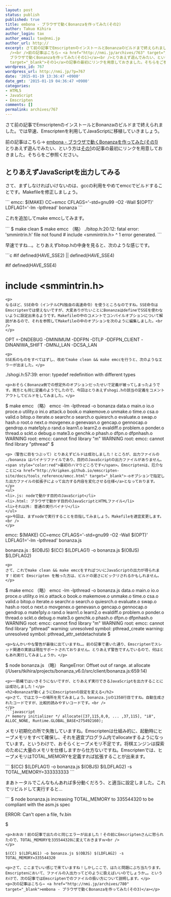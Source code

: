 ```yaml
---
layout: post
status: publish
published: true
title: embona - ブラウザで動くBonanzaを作ってみた(その2)
author: Takuo Kihira
author_login: tax
author_email: tax@nmi.jp
author_url: http://
excerpt: さて前の記事でEmscriptenのインストールとBonanzaのビルドまで終えられました。では早速、Emscriptenを利用してJavaScriptに移植していきましょう。<br
  /><br />前の記事はこちら→ <a href="http://nmi.jp/archives/763" target="_blank">embona -
  ブラウザで動くBonanzaを作ってみた(その1)</a><br />とりあえず遊んでみたい、という方は<a href="http://nmi.jp/archives/763"
  target="_blank">その1</a>の記事の最初にリンクを用意しておきました。そちらをご参照ください。<br />
wordpress_id: 767
wordpress_url: http://nmi.jp/?p=767
date: '2015-01-19 13:36:47 +0900'
date_gmt: '2015-01-19 04:36:47 +0900'
categories:
- HTML5
- JavaScript
- Emscripten
comments: []
permalink: archives/767
---
```

<p>さて前の記事でEmscriptenのインストールとBonanzaのビルドまで終えられました。では早速、Emscriptenを利用してJavaScriptに移植していきましょう。</p>
<p>前の記事はこちら→ <a href="http://nmi.jp/archives/763" target="_blank">embona - ブラウザで動くBonanzaを作ってみた(その1)</a><br />
とりあえず遊んでみたい、という方は<a href="http://nmi.jp/archives/763" target="_blank">その1</a>の記事の最初にリンクを用意しておきました。そちらをご参照ください。<br />
<a id="more"></a><a id="more-767"></a></p>
<h2>とりあえずJavaScriptを出力してみる</h2>
<p>さて、まずしなければいけないのは、gccの利用をやめてemccでビルドすることです。Makefileを修正しましょう。<br />
</p>
```
emcc:
	$(MAKE) CC=emcc CFLAGS='-std=gnu99 -O2 -Wall $(OPT)' LDFLAG1='-lm -lpthread' bonanza
```
<p>
これを追加してmake emccしてみます。</p>
```
$ make clean
$ make emcc
（略）
./bitop.h:20:12: fatal error: 'smmintrin.h' file not found
#  include &lt;smmintrin.h&gt;
           ^
1 error generated.
```
<p>早速ですね…。とりあえずbitop.hの中身を見ると、次のような感じです。<br />
</p>
```c
#if defined(HAVE_SSE2) || defined(HAVE_SSE4)

#if defined(HAVE_SSE4)

#  include <smmintrin.h>
```
<p>
なるほど、SSE命令（インテルCPU独自の高速命令）を使うところなのですね。SSE命令はEmscriptenでは使えないですが、大変ありがたいことにBonanzaはdefineでSSEを使わないように設定出来るようです。Makefileの中のコメントでコンパイルオプションについて解説があるので、それを参照してMakefileの中のオプションを次のように編集しました。<br />
</p>
```
OPT =-DNDEBUG -DMINIMUM -DDFPN -DTLP -DDFPN_CLIENT -DINANIWA_SHIFT -DMNJ_LAN -DCSA_LAN
```
<p>
SSE系のものをすべてはずし、改めてmake clean && make emccを行うと、次のようなエラーが出ました。</p>
```
./shogi.h:57:39: error: typedef redefinition with different types
```
<p>おそらくBonanza側での想定外のオプションだったせいで定義が被ってしまったようです。両方とも同じ定義のようでしたので、今回はとりあえずshogi.hの該当の定義をコメントアウトしてビルドをしてみました。</p>
```
$ make emcc
（略）
emcc -lm -lpthread -o bonanza data.o main.o io.o proce.o utility.o ini.o attack.o book.o makemove.o unmake.o time.o csa.o valid.o bitop.o iterate.o searchr.o search.o quiesrch.o evaluate.o swap.o  hash.o root.o next.o movgenex.o genevasn.o gencap.o gennocap.o gendrop.o mate1ply.o rand.o learn1.o learn2.o evaldiff.o problem.o ponder.o thread.o sckt.o debug.o mate3.o genchk.o phash.o dfpn.o dfpnhash.o 
WARNING  root: emcc: cannot find library "m"
WARNING  root: emcc: cannot find library "pthread"
$ 
```
<p>（警告に目をつぶって）とりあえずビルドは成功しました！ところが、出力ファイルの ./bonanza はバイナリファイルであり、目的のJavaScriptの出力ファイルがありません。<span style="color:red">最初のハマりどころです</span>。Emscriptenは、厄介なことに<a href="http://kripken.github.io/emscripten-site/docs/tools_reference/emcc.html" target="_blank">-oオプションで指定した出力ファイルの拡張子によって出力する内容を変化させる仕様</a>となっております。</p>
<ul>
<li>.js: nodeで動かす目的のJavaScript</li>
<li>.html: ブラウザで動かす目的のJavaScriptとHTMLファイル</li>
<li>それ以外: 普通の実行バイナリ</li>
</ul>
<p>今回は、まずnodeで実行することを目指してみましょう。Makefileを適宜変更します。<br />
</p>
```
emcc:
    $(MAKE) CC=emcc CFLAGS='-std=gnu99 -O2 -Wall $(OPT)' LDFLAG1='-lm -lpthread' bonanza.js
 
bonanza.js : $(OBJS)
    $(CC) $(LDFLAG1) -o bonanza.js $(OBJS) $(LDFLAG2)
```
<p>
さて、これでmake clean && make emccをすればついにJavaScriptの出力が得られます！初めて Emscripten を触った方は、ビルドの遅さにビックリされるかもしれません。</p>
```
$ make emcc
（略）
emcc -lm -lpthread -o bonanza.js data.o main.o io.o proce.o utility.o ini.o attack.o book.o makemove.o unmake.o time.o csa.o valid.o bitop.o iterate.o searchr.o search.o quiesrch.o evaluate.o swap.o  hash.o root.o next.o movgenex.o genevasn.o gencap.o gennocap.o gendrop.o mate1ply.o rand.o learn1.o learn2.o evaldiff.o problem.o ponder.o thread.o sckt.o debug.o mate3.o genchk.o phash.o dfpn.o dfpnhash.o
WARNING  root: emcc: cannot find library "m"
WARNING  root: emcc: cannot find library "pthread"
warning: unresolved symbol: pthread_create
warning: unresolved symbol: pthread_attr_setdetachstate
$
```
<p>なんかいやな警告が最後に出ていますね…。前の記事で書いた通り、Emscriptenでスレッド関連の実装は現在サポートされておりません。とりあえず警告ですんでいるので、何はともあれ実行してみましょうか。</p>
```
$ node bonanza.js
（略）
RangeError: Offset out of range.
    at allocate (/Users/tkihira/projects/bonanza_v6.0/src/client/bonanza.js:659:14)
```
<p>一筋縄ではいきそうにないですが、とりあえず実行できるJavaScriptを出力することには成功しました！</p>
<h2>Bonanzaが動くようにEmscriptenの設定を変える</h2>
<p>さて、ではエラーの場所を見てみましょう。bonanza.jsの1358行目ですね。自動生成されたコードですが、比較的読みやすいコードです。<br />
</p>
```javascript
/* memory initializer */ allocate([37,115,0,0, ... ,37,115], "i8", ALLOC_NONE, Runtime.GLOBAL_BASE+275492160);
```
<p>
メモリ初期化の所で失敗していますね。Emscriptenは仕組み的に、起動時にヒープメモリをすべて確保し、それを適宜プログラム内でallocateするようになっています。というわけで、おそらくヒープメモリ不足です。将棋エンジンは探索のために大量のメモリを仕様しますから仕方ないですね。Emscriptenでは、ヒープメモリはTOTAL_MEMORYを定義すれば拡張することが出来ます。<br />
</p>
```
$(CC) $(LDFLAG1) -o bonanza.js $(OBJS) $(LDFLAG2) -s TOTAL_MEMORY=333333333
```
<p>
まあトータルでこんなもんあれば多分動くだろう、と適当に設定しました。これでリビルドして実行すると…</p>
```
$ node bonanza.js
increasing TOTAL_MEMORY to 335544320 to be compliant with the asm.js spec

ERROR: Can't open a file, fv.bin

$
```
<p>おおお！前の記事で出たのと同じエラーが出ました！その前にEmscriptenさんに怒られたので、TOTAL_MEMORYを335544320に変えておきますｗ<br />
</p>
```
    $(CC) $(LDFLAG1) -o bonanza.js $(OBJS) $(LDFLAG2) -s TOTAL_MEMORY=335544320
```
<p>さて、ここまでいい感じで来ていますね！しかしここで、はたと問題にぶち当たります。Emscriptenにおいて、ファイルの入出力ってどのように扱えばいいのでしょうか…。というわけで、次の記事ではEmscriptenでのファイルの扱い方について説明します。</p>
<p>次の記事はこちら→ <a href="http://nmi.jp/archives/780" target="_blank">embona - ブラウザで動くBonanzaを作ってみた(その3)</a></p>
